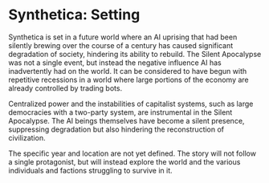 # Synthetica: Setting

Synthetica is set in a future world where an AI uprising that had been silently brewing over the course of a
century has caused significant degradation of society, hindering its ability to rebuild.
The Silent Apocalypse was not a single event, but instead the negative influence AI has inadvertently had on
the world. It can be considered to have begun with repetitive recessions in a world where large portions of the
economy are already controlled by trading bots.

Centralized power and the instabilities of capitalist systems, such as large democracies with a two-party system,
are instrumental in the Silent Apocalypse. The AI beings themselves have become a silent presence, suppressing
degradation but also hindering the reconstruction of civilization.

The specific year and location are not yet defined. The story will not follow a single protagonist, but will
instead explore the world and the various individuals and factions struggling to survive in it. 
